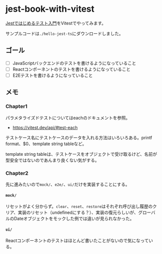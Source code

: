 # jest-book-with-vitest

[Jestではじめるテスト入門](https://peaks.cc/books/testing_with_jest)をVitestでやってみます。

サンプルコードは`./hello-jest-ts`にダウンロードしました。

## ゴール

- [ ] JavaScriptバックエンドのテストを書けるようになっていること
- [ ] Reactコンポーネントのテストを書けるようになっていること
- [ ] E2Eテストを書けるようになっていること

## メモ

### Chapter1

パラメタライズドテストについてはeachのドキュメントを参照。

- https://vitest.dev/api/#test-each

テストケース名にテストケースのデータを入れる方法はいろいろある。printf format、$0、template string tableなど。

template string tableは、テストケースをオブジェクトで受け取るけど、名前が型安全ではないのであんまり良くない気がする。

### Chapter2

先に進みたいので`mock/`、`e2e/`、`ui/`だけを実装することにする。

#### `mock/`

リセットがよく分からず。`clear`、`reset`、`restore`はそれぞれ呼び出し履歴のクリア、実装のリセット（undefinedにする？）、実装の復元らしいが、グローバルのDateオブジェクトをモックした例では違いが見られなかった。


#### `ui/`

Reactコンポーネントのテストはほとんど書いたことがないので気になっている。
